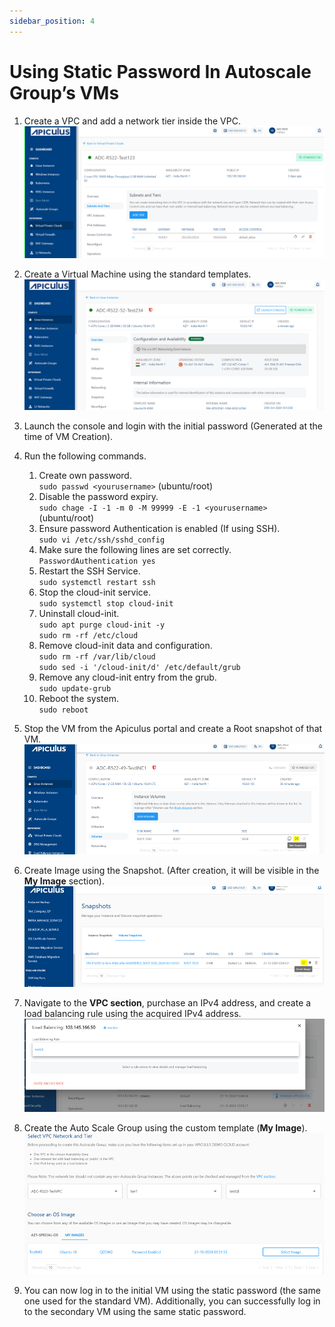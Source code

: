 ```yaml
---
sidebar_position: 4
---
```

# Using Static Password In Autoscale Group’s VMs

1. Create a VPC and add a network tier inside the VPC.   ![Using Static Password In AutoScale Group’s VMs](img/autoscalegrpvm1.png)
2. Create a Virtual Machine using the standard templates.
   ![Using Static Password In AutoScale Group’s VMs](img/autoscalegrpvm2.png)
3. Launch the console and login with the initial password (Generated at the time of VM Creation).
4. Run the following commands. 
	1. Create own password. <br />`sudo passwd <yourusername>` (ubuntu/root)
	2. Disable the password expiry. <br />`sudo chage -I -1 -m 0 -M 99999 -E -1 <yourusername>` (ubuntu/root)
	3. Ensure password Authentication is enabled (If using SSH). <br />`sudo vi /etc/ssh/sshd_config`
	4. Make sure the following lines are set correctly. <br />`PasswordAuthentication yes` 
	5. Restart the SSH Service. <br />`sudo systemctl restart ssh`   
	6. Stop the cloud-init service.  <br />`sudo systemctl stop cloud-init` 
	7. Uninstall cloud-init. <br />`sudo apt purge cloud-init -y`<br />`sudo rm -rf /etc/cloud`  
	9. Remove cloud-init data and configuration.  <br />`sudo rm -rf /var/lib/cloud` <br /> `sudo sed -i '/cloud-init/d' /etc/default/grub`
	11. Remove any cloud-init entry from the grub. <br />`sudo update-grub`
	12. Reboot the system. <br />`sudo reboot`
5. Stop the VM from the Apiculus portal and create a Root snapshot of that VM. ![Using Static Password In AutoScale Group’s VMs](img/autoscalegrpvm3.png)
6. Create Image using the Snapshot. (After creation, it will be visible in the **My Image** section).![Using Static Password In AutoScale Group’s VMs](img/autoscalegrpvm4.png)
7. Navigate to the **VPC section**, purchase an IPv4 address, and create a load balancing rule using the acquired IPv4 address.
   ![Using Static Password In AutoScale Group’s VMs](img/autoscalegrpvm5.png)
8. Create the Auto Scale Group using the custom template (**My Image**).
   ![Using Static Password In AutoScale Group’s VMs](img/autoscalegrpvm6.png)

9. You can now log in to the initial VM using the static password (the same one used for the standard VM). Additionally, you can successfully log in to the secondary VM using the same static password.





